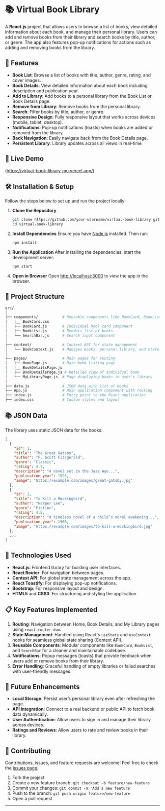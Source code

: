 
# 📚 Virtual Book Library

A **React.js** project that allows users to browse a list of books, view detailed information about each book, and manage their personal library. Users can add and remove books from their library and search books by title, author, or genre. The app also features pop-up notifications for actions such as adding and removing books from the library.

## 🌟 Features
- **Book List**: Browse a list of books with title, author, genre, rating, and cover images.
- **Book Details**: View detailed information about each book including description and publication year.
- **Add to Library**: Add books to a personal library from the Book List or Book Details page.
- **Remove from Library**: Remove books from the personal library.
- **Search**: Filter books by title, author, or genre.
- **Responsive Design**: Fully responsive layout that works across devices (mobile, tablet, desktop).
- **Notifications**: Pop-up notifications (toasts) when books are added or removed from the library.
- **Back Navigation**: Easily navigate back from the Book Details page.
- **Persistent Library**: Library updates across all views in real-time.

## 🚀 Live Demo
(https://virtual-book-library-mu.vercel.app/)

## 🛠️ Installation & Setup

Follow the steps below to set up and run the project locally:

1. **Clone the Repository**
   ```bash
   git clone https://github.com/your-username/virtual-book-library.git
   cd virtual-book-library
   ```

2. **Install Dependencies**
   Ensure you have [Node.js](https://nodejs.org/) installed. Then run:
   ```bash
   npm install
   ```

3. **Run the Application**
   After installing the dependencies, start the development server:
   ```bash
   npm start
   ```

4. **Open in Browser**
   Open [http://localhost:3000](http://localhost:3000) to view the app in the browser.



## 📂 Project Structure

```bash
src/
│
├── components/           # Reusable components like BookCard, BookList, SearchBar
|   |__ BookCard.css
│   ├── BookCard.js       # Individual book card component
│   ├── BookList.js       # Renders list of books
│   └── SearchBar.js      # Search input component
│
├── context/              # Context API for state management
│   └── BookContext.js    # Manages books, personal library, and state actions
│
├── pages/                # Main pages for routing
│   ├── HomePage.js       # Main book listing page
|   |__ BookDetailsPage.js
│   ├── BookDetailsPage.js # Detailed view of individual book
│   └── MyLibraryPage.js  # Page displaying books in user's library
│
├── data.js               # JSON data with list of books
├── App.js                # Main application component with routing
├── index.js              # Entry point to the React application
├── index.css             # Custom styles and layout
```

## 📚 JSON Data

The library uses static JSON data for the books:

```json
[
  {
    "id": 1,
    "title": "The Great Gatsby",
    "author": "F. Scott Fitzgerald",
    "genre": "Classic",
    "rating": 4.7,
    "description": "A novel set in the Jazz Age...",
    "publication_year": 1925,
    "image": "https://example.com/images/great-gatsby.jpg"
  },
  {
    "id": 2,
    "title": "To Kill a Mockingbird",
    "author": "Harper Lee",
    "genre": "Fiction",
    "rating": 4.8,
    "description": "A timeless novel of a child’s moral awakening...",
    "publication_year": 1960,
    "image": "https://example.com/images/to-kill-a-mockingbird.jpg"
  },
  ...
]
```

## 🔧 Technologies Used

- **React.js**: Frontend library for building user interfaces.
- **React Router**: For navigation between pages.
- **Context API**: For global state management across the app.
- **React Toastify**: For displaying pop-up notifications.
- **Bootstrap**: For responsive layout and design.
- **HTML5** and **CSS3**: For structuring and styling the application.

## 📋 Key Features Implemented

1. **Routing**: Navigation between Home, Book Details, and My Library pages using `react-router-dom`.
2. **State Management**: Handled using React's `useState` and `useContext` hooks for seamless global state sharing (Context API).
3. **Reusable Components**: Modular components like `BookCard`, `BookList`, and `SearchBar` for a cleaner and maintainable codebase.
4. **Notifications**: Popup messages (toasts) that provide feedback when users add or remove books from their library.
5. **Error Handling**: Graceful handling of empty libraries or failed searches with user-friendly messages.

## 🔄 Future Enhancements

- **Local Storage**: Persist user’s personal library even after refreshing the page.
- **API Integration**: Connect to a real backend or public API to fetch book data dynamically.
- **User Authentication**: Allow users to sign in and manage their library across devices.
- **Ratings and Reviews**: Allow users to rate and review books in their library.

## 🤝 Contributing

Contributions, issues, and feature requests are welcome! Feel free to check the [issues page](https://github.com/your-username/virtual-book-library/issues).

1. Fork the project
2. Create a new feature branch: `git checkout -b feature/new-feature`
3. Commit your changes: `git commit -m 'Add a new feature'`
4. Push to the branch: `git push origin feature/new-feature`
5. Open a pull request


---
